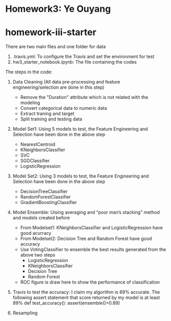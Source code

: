 # Homework3: Ye Ouyang
# homework-iii-starter


There are two main files and one folder for data
1) .travis.yml: To configure the Travis and set the environment for test
2) hw3_starter_notebook.ipynb: The file containing the codes

The steps in the code:
1) Data Cleaning (All data pre-processing and feature engineering/selection are done in this step)
	- Remove the "Duration" attribute which is not related with the modeling
	- Convert categorical data to numeric data
	- Extract traning and target
	- Split training and testing data
	
2) Model Set1: Using 5 models to test, the Feature Engineering and Selection have been done in the above step
	- NearestCentroid
	- KNeighborsClassifier
	- SVC
	- SGDClassifier
	- LogisticRegression
3) Model Set2: Using 3 models to test, the Feature Engineering and Selection have been done in the above step
	- DecisionTreeClassifier
	- RandomForestClassifier
	- GradientBoostingClassifier
4) Model Ensemble: Uising averaging and “poor man’s stacking” method and models created before
	- From Modelset1: KNeighborsClassifier and LogisticRegression have good acurracy
	- From Modelset2: Decision Tree and Random Forest have good accuracy
	- Use VotingClassifier to ensemble the best results generated from the above two steps
		- LogisticRegression
		- KNeighborsClassifier
		- Decision Tree
		- Random Forest
	- ROC figure is draw here to show the performance of classification
	
5) Travis to test the accuracy: I claim my algorithm is 89% accurate. The following assert statement that score returned by my model is at least 89%
	def test_accuracy():
		assert(ensemble()>0.89)
		
6) Resampling
	
